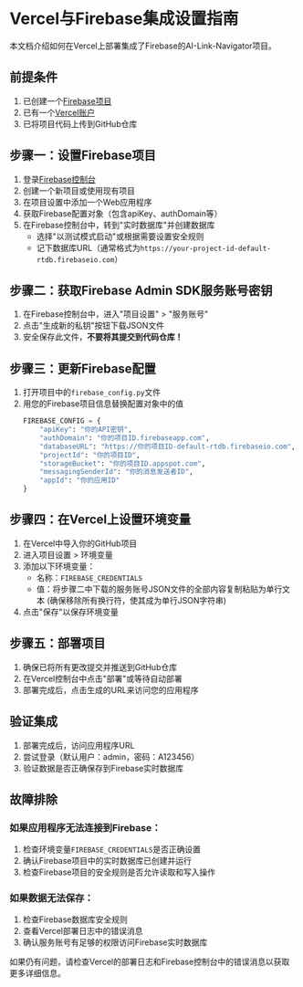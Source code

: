 # Vercel与Firebase集成设置指南

本文档介绍如何在Vercel上部署集成了Firebase的AI-Link-Navigator项目。

## 前提条件

1. 已创建一个[Firebase项目](https://console.firebase.google.com/)
2. 已有一个[Vercel账户](https://vercel.com/)
3. 已将项目代码上传到GitHub仓库

## 步骤一：设置Firebase项目

1. 登录[Firebase控制台](https://console.firebase.google.com/)
2. 创建一个新项目或使用现有项目
3. 在项目设置中添加一个Web应用程序
4. 获取Firebase配置对象（包含apiKey、authDomain等）
5. 在Firebase控制台中，转到"实时数据库"并创建数据库
   - 选择"以测试模式启动"或根据需要设置安全规则
   - 记下数据库URL（通常格式为`https://your-project-id-default-rtdb.firebaseio.com`）

## 步骤二：获取Firebase Admin SDK服务账号密钥

1. 在Firebase控制台中，进入"项目设置" > "服务账号"
2. 点击"生成新的私钥"按钮下载JSON文件
3. 安全保存此文件，**不要将其提交到代码仓库！**

## 步骤三：更新Firebase配置

1. 打开项目中的`firebase_config.py`文件
2. 用您的Firebase项目信息替换配置对象中的值
   ```python
   FIREBASE_CONFIG = {
       "apiKey": "你的API密钥",
       "authDomain": "你的项目ID.firebaseapp.com",
       "databaseURL": "https://你的项目ID-default-rtdb.firebaseio.com",
       "projectId": "你的项目ID",
       "storageBucket": "你的项目ID.appspot.com",
       "messagingSenderId": "你的消息发送者ID",
       "appId": "你的应用ID"
   }
   ```

## 步骤四：在Vercel上设置环境变量

1. 在Vercel中导入你的GitHub项目
2. 进入项目设置 > 环境变量
3. 添加以下环境变量：
   - 名称：`FIREBASE_CREDENTIALS`
   - 值：将步骤二中下载的服务账号JSON文件的全部内容复制粘贴为单行文本
     (确保移除所有换行符，使其成为单行JSON字符串)
4. 点击"保存"以保存环境变量

## 步骤五：部署项目

1. 确保已将所有更改提交并推送到GitHub仓库
2. 在Vercel控制台中点击"部署"或等待自动部署
3. 部署完成后，点击生成的URL来访问您的应用程序

## 验证集成

1. 部署完成后，访问应用程序URL
2. 尝试登录（默认用户：admin，密码：A123456）
3. 验证数据是否正确保存到Firebase实时数据库

## 故障排除

### 如果应用程序无法连接到Firebase：

1. 检查环境变量`FIREBASE_CREDENTIALS`是否正确设置
2. 确认Firebase项目中的实时数据库已创建并运行
3. 检查Firebase项目的安全规则是否允许读取和写入操作

### 如果数据无法保存：

1. 检查Firebase数据库安全规则
2. 查看Vercel部署日志中的错误消息
3. 确认服务账号有足够的权限访问Firebase实时数据库

如果仍有问题，请检查Vercel的部署日志和Firebase控制台中的错误消息以获取更多详细信息。 